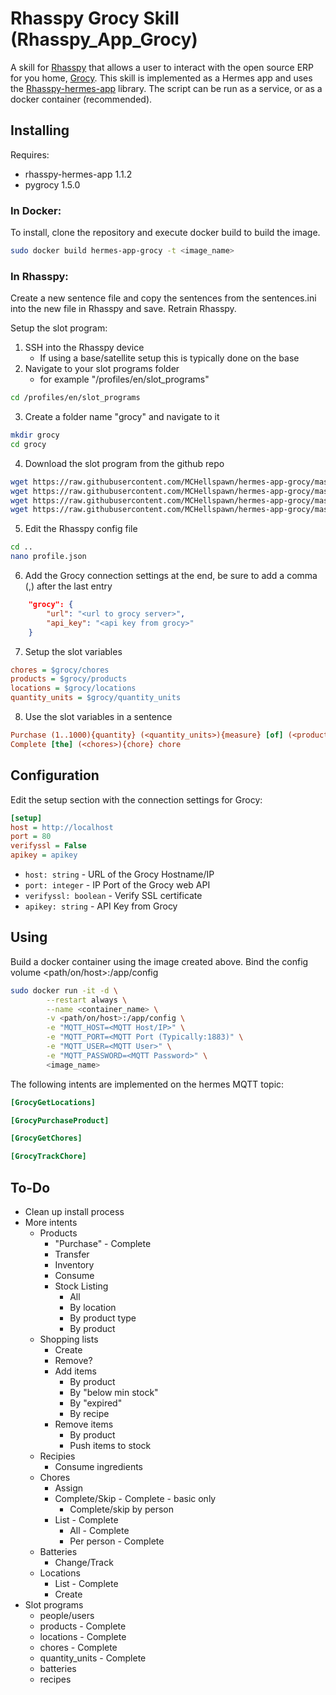 # Rhasspy Grocy Skill (Rhasspy_App_Grocy)

A skill for [Rhasspy](https://github.com/rhasspy) that allows a user to interact with the open source ERP for you home, [Grocy](https://grocy.info/). This skill is implemented as a Hermes app and uses the [Rhasspy-hermes-app](https://github.com/rhasspy/rhasspy-hermes-app) library. The script can be run as a service, or as a docker container (recommended). 

## Installing

Requires:
* rhasspy-hermes-app 1.1.2
* pygrocy 1.5.0

### In Docker:
To install, clone the repository and execute docker build to build the image.

```bash
sudo docker build hermes-app-grocy -t <image_name>
```

### In Rhasspy:
Create a new sentence file and copy the sentences from the sentences.ini into the new file in Rhasspy and save. Retrain Rhasspy.

Setup the slot program:
1. SSH into the Rhasspy device 
   * If using a base/satellite setup this is typically done on the base
2. Navigate to your slot programs folder
   * for example "/profiles/en/slot_programs"
```bash
cd /profiles/en/slot_programs
```
3. Create a folder name "grocy" and navigate to it
```bash
mkdir grocy
cd grocy
```
4. Download the slot program from the github repo
```bash
wget https://raw.githubusercontent.com/MCHellspawn/hermes-app-grocy/master/slot_programs/chores
wget https://raw.githubusercontent.com/MCHellspawn/hermes-app-grocy/master/slot_programs/locations
wget https://raw.githubusercontent.com/MCHellspawn/hermes-app-grocy/master/slot_programs/products
wget https://raw.githubusercontent.com/MCHellspawn/hermes-app-grocy/master/slot_programs/quantity_units
```
5. Edit the Rhasspy config file
```bash
cd ..
nano profile.json
```
6. Add the Grocy connection settings at the end, be sure to add a comma (,) after the last entry
```json
    "grocy": {
        "url": "<url to grocy server>",
        "api_key": "<api key from grocy>"
    }
```
7. Setup the slot variables
```ini
chores = $grocy/chores
products = $grocy/products
locations = $grocy/locations
quantity_units = $grocy/quantity_units
```
8. Use the slot variables in a sentence
```ini
Purchase (1..1000){quantity} (<quantity_units>){measure} [of] (<products>){product} into [the] (<locations>){location}
Complete [the] (<chores>){chore} chore
```

## Configuration

Edit the setup section with the connection settings for Grocy:
```ini
[setup]
host = http://localhost
port = 80
verifyssl = False
apikey = apikey
```

* `host: string` - URL of the Grocy Hostname/IP
* `port: integer` - IP Port of the Grocy web API
* `verifyssl: boolean` - Verify SSL certificate
* `apikey: string` - API Key from Grocy

## Using

Build a docker container using the image created above.
Bind the config volume <path/on/host>:/app/config

```bash
sudo docker run -it -d \
        --restart always \
        --name <container_name> \
        -v <path/on/host>:/app/config \
        -e "MQTT_HOST=<MQTT Host/IP>" \
        -e "MQTT_PORT=<MQTT Port (Typically:1883)" \
        -e "MQTT_USER=<MQTT User>" \
        -e "MQTT_PASSWORD=<MQTT Password>" \
        <image_name>
```

The following intents are implemented on the hermes MQTT topic:

```ini
[GrocyGetLocations]

[GrocyPurchaseProduct]

[GrocyGetChores]

[GrocyTrackChore]
```

## To-Do

* Clean up install process
* More intents
  * Products
    * "Purchase" - Complete
    * Transfer
    * Inventory
    * Consume
    * Stock Listing
      * All
      * By location
      * By product type
      * By product
  * Shopping lists
    * Create
    * Remove?
    * Add items
      * By product
      * By "below min stock"
      * By "expired"
      * By recipe
    * Remove items
      * By product
      * Push items to stock
  * Recipies
    * Consume ingredients
  * Chores
    * Assign
    * Complete/Skip - Complete - basic only
      * Complete/skip by person
    * List - Complete
      * All - Complete
      * Per person - Complete
  * Batteries
    * Change/Track
  * Locations
    * List - Complete
    * Create
* Slot programs
  * people/users
  * products - Complete
  * locations - Complete
  * chores - Complete
  * quantity_units - Complete
  * batteries
  * recipes
